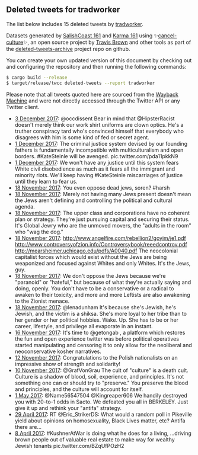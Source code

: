 ## Deleted tweets for tradworker

The list below includes 15 deleted tweets by
[tradworker](https://twitter.com/tradworker).


Datasets generated by [SalishCoast 161](https://twitter.com/SalishCoastA) and [Karma 161](https://twitter.com/KarmaOneSixOne)
using ✨[cancel-culture](https://github.com/travisbrown/cancel-culture)✨, an open source project by [Travis Brown](https://twitter.com/travisbrown) 
and other tools as part of the [deleted-tweets-archive](https://github.com/salcoast/deleted-tweets-archive/) project repo on github.

You can create your own updated version of this document by checking out and configuring the
repository and then running the following commands:

```bash
$ cargo build --release
$ target/release/twcc deleted-tweets --report tradworker
```

Please note that all tweets quoted here are sourced from the
[Wayback Machine](https://web.archive.org) and were not directly accessed through the Twitter API or
any Twitter client.

* [ 3 December 2017](https://web.archive.org/web/20171203014644/https://twitter.com/TradWorker/status/937135985133056000): @occdissent Bear in mind that @HipsterRacist doesn't merely think our work shirt uniforms are clown optics. He's a truther conspiracy tard who's convinced himself that everybody who disagrees with him is some kind of fed or secret agent.
* [ 1 December 2017](https://web.archive.org/web/20171201093323/https://twitter.com/TradWorker/status/936423008746524672): The criminal justice system devised by our founding fathers is fundamentally incompatible with multiculturalism and open borders.   #KateSteinle  will be avenged. pic.twitter.com/pda11pkkN9
* [ 1 December 2017](https://web.archive.org/web/20171201093314/https://twitter.com/TradWorker/status/936409515058237442): We won't have any justice until this system fears White civil disobedience as much as it fears all the immigrant and minority riots.  We'll keep having  #KateSteinle  miscarriages of justice until they learn to fear us.
* [18 November 2017](https://web.archive.org/web/20171128195743/https://twitter.com/tradworker/status/931925134788710400): You even oppose dead jews, soren?   #harsh
* [18 November 2017](https://web.archive.org/web/20171128195743/https://twitter.com/tradworker/status/931925134788710400): Merely not having many Jews present doesn't mean the Jews aren't defining and controlling the political and cultural agenda.
* [18 November 2017](https://web.archive.org/web/20171128195743/https://twitter.com/tradworker/status/931925134788710400): The upper class and corporations have no coherent plan or strategy. They're just pursuing capital and securing their status. It's Global Jewry who are the unmoved movers, the "adults in the room" who "wag the dog."
* [18 November 2017](https://web.archive.org/web/20171128195743/https://twitter.com/tradworker/status/931925134788710400): http://www.angelfire.com/rebellion2/goyim/je1.pdf   http://www.controversyofzion.info/Controversybook/reeedcontrov.pdf   http://mearsheimer.uchicago.edu/pdfs/A0040.pdf   The neocolonial capitalist forces which would exist without the Jews are being weaponized and focused against Whites and only Whites. It's the Jews, guy.
* [18 November 2017](https://web.archive.org/web/20171128195743/https://twitter.com/tradworker/status/931925134788710400): We don't oppose the Jews because we're "paranoid" or "hateful," but because of what they're actually saying and doing, openly.  You don't have to be a conservative or a radical to awaken to their toxicity, and more and more Leftists are also awakening to the Zionist menace.
* [18 November 2017](https://web.archive.org/web/20171118140724/https://twitter.com/TradWorker/status/931886562023018496): @lenadunham It's because she's Jewish, he's Jewish, and the victim is a shiksa.  She's more loyal to her tribe than to her gender or her political hobbies. Wake. Up. She has to be or her career, lifestyle, and privilege all evaporate in an instant.
* [16 November 2017](https://web.archive.org/web/20171116091707/https://twitter.com/TradWorker/status/931072805776617474): It's time to  @getongab , a platform which restores the fun and open experience twitter was before political operatives started manipulating and censoring it to only allow for the neoliberal and neoconservative kosher narratives.
* [12 November 2017](https://web.archive.org/web/20171112233827/https://twitter.com/TradWorker/status/929558050800832512): Congratulations to the Polish nationalists on an impressive show of strength and solidarity!
* [10 November 2017](https://web.archive.org/web/20171110212303/https://twitter.com/TradWorker/status/929097094031388672): @GrafVonGrau The cult of "culture" is a death cult. Culture is a shadow of blood, soil, experience, and principles. It's not something one can or should try to "preserve." You preserve the blood and principles, and the culture will account for itself.
* [ 1 May 2017](https://web.archive.org/web/20170501211108/https://twitter.com/TradWorker/status/859153237051666432): @Name56547504 @Kingreaper606 We handily destroyed you with 20-to-1 odds in Sacto. We defeated you all in BERKELEY. Just give it up and rethink your "antifa" strategy.
* [29 April 2017](https://web.archive.org/web/20170429200152/https://twitter.com/TradWorker/status/858411029784559617): RT @Eric_StrikerDS: What would a random poll in Pikeville yield about opinions on homosexuality, Black Lives matter, etc? Antifa there are…
* [ 8 April 2017](https://web.archive.org/web/20170412115713/https://twitter.com/tradworker/status/850836790546182147?lang=kn): #KushnerAtWar  is doing what he does for a living, ...driving brown people out of valuable real estate to make way for wealthy Jewish tenants pic.twitter.com/BZqUfPOzH2
